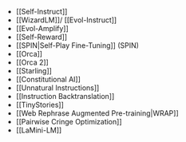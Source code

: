 
- [[Self-Instruct]]
- [[WizardLM]]/ [[Evol-Instruct]]
- [[Evol-Amplify]]
- [[Self-Reward]]
- [[SPIN|Self-Play Fine-Tuning]] (SPIN)
- [[Orca]]
- [[Orca 2]]
- [[Starling]]
- [[Constitutional AI]]
- [[Unnatural Instructions]]
- [[Instruction Backtranslation]]
- [[TinyStories]]
- [[Web Rephrase Augmented Pre-training|WRAP]]
- [[Pairwise Cringe Optimization]]
- [[LaMini-LM]]